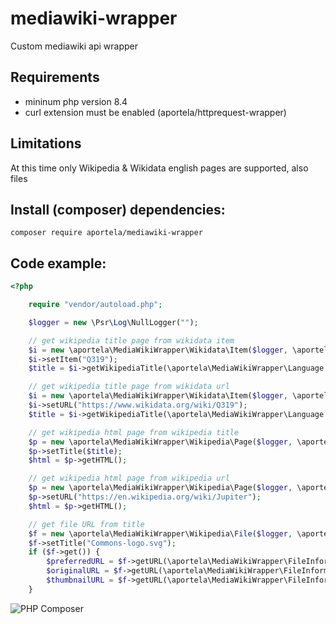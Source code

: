 # mediawiki-wrapper

Custom mediawiki api wrapper

## Requirements

- mininum php version 8.4
- curl extension must be enabled (aportela/httprequest-wrapper)

## Limitations

At this time only Wikipedia & Wikidata english pages are supported, also files

## Install (composer) dependencies:

```Shell
composer require aportela/mediawiki-wrapper
```

## Code example:

```php
<?php

    require "vendor/autoload.php";

    $logger = new \Psr\Log\NullLogger("");

    // get wikipedia title page from wikidata item
    $i = new \aportela\MediaWikiWrapper\Wikidata\Item($logger, \aportela\MediaWikiWrapper\APIType::REST);
    $i->setItem("Q319");
    $title = $i->getWikipediaTitle(\aportela\MediaWikiWrapper\Language::ENGLISH);

    // get wikipedia title page from wikidata url
    $i = new \aportela\MediaWikiWrapper\Wikidata\Item($logger, \aportela\MediaWikiWrapper\APIType::REST);
    $i->setURL("https://www.wikidata.org/wiki/Q319");
    $title = $i->getWikipediaTitle(\aportela\MediaWikiWrapper\Language::ENGLISH);

    // get wikipedia html page from wikipedia title
    $p = new \aportela\MediaWikiWrapper\Wikipedia\Page($logger, \aportela\MediaWikiWrapper\APIType::REST);
    $p->setTitle($title);
    $html = $p->getHTML();

    // get wikipedia html page from wikipedia url
    $p = new \aportela\MediaWikiWrapper\Wikipedia\Page($logger, \aportela\MediaWikiWrapper\APIType::REST);
    $p->setURL("https://en.wikipedia.org/wiki/Jupiter");
    $html = $p->getHTML();

    // get file URL from title
    $f = new \aportela\MediaWikiWrapper\Wikipedia\File($logger, \aportela\MediaWikiWrapper\APIType::REST);
    $f->setTitle("Commons-logo.svg");
    if ($f->get()) {
        $preferredURL = $f->getURL(\aportela\MediaWikiWrapper\FileInformationType::PREFERRED);
        $originalURL = $f->getURL(\aportela\MediaWikiWrapper\FileInformationType::ORIGINAL);
        $thumbnailURL = $f->getURL(\aportela\MediaWikiWrapper\FileInformationType::THUMBNAIL);
    }
```

![PHP Composer](https://github.com/aportela/mediawiki-wrapper/actions/workflows/php.yml/badge.svg)
